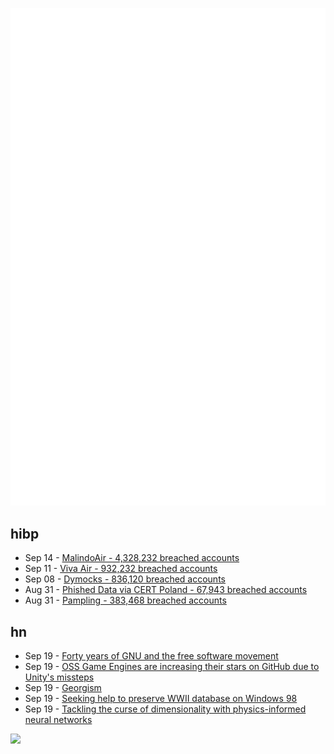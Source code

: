 ![Metrics](https://raw.githubusercontent.com/phixion/phixion/master/metrics.svg)

## hibp

<!--
for https://github.com/phixion/phixion/blob/main/.github/workflows/feeds.yml
-->
<!--START_SECTION:haveibeenpwnd-->
- Sep 14 - [MalindoAir - 4,328,232 breached accounts](https://haveibeenpwned.com/PwnedWebsites#MalindoAir)
- Sep 11 - [Viva Air - 932,232 breached accounts](https://haveibeenpwned.com/PwnedWebsites#VivaAir)
- Sep 08 - [Dymocks - 836,120 breached accounts](https://haveibeenpwned.com/PwnedWebsites#Dymocks)
- Aug 31 - [Phished Data via CERT Poland - 67,943 breached accounts](https://haveibeenpwned.com/PwnedWebsites#CERTPolandPhish)
- Aug 31 - [Pampling - 383,468 breached accounts](https://haveibeenpwned.com/PwnedWebsites#Pampling)
<!--END_SECTION:haveibeenpwnd-->

## hn

<!--
for https://github.com/phixion/phixion/blob/main/.github/workflows/feeds.yml
-->
<!--START_SECTION:hn-->
- Sep 19 - [Forty years of GNU and the free software movement](https://www.fsf.org/news/forty-years-of-gnu-and-the-free-software-movement)
- Sep 19 - [OSS Game Engines are increasing their stars on GitHub due to Unity's missteps](https://twitter.com/OSSInsight/status/1703087927763542305)
- Sep 19 - [Georgism](https://en.wikipedia.org/wiki/Georgism)
- Sep 19 - [Seeking help to preserve WWII database on Windows 98](https://twitter.com/mtruslowstorey/status/1703781076689121556?s=46&t=E3U2EI7EXIhlBQmxg6oZ2g)
- Sep 19 - [Tackling the curse of dimensionality with physics-informed neural networks](https://arxiv.org/abs/2307.12306)
<!--END_SECTION:hn-->

<!--
for https://yhype.me
-->
![](https://hit.yhype.me/github/profile?user_id=13013670)

